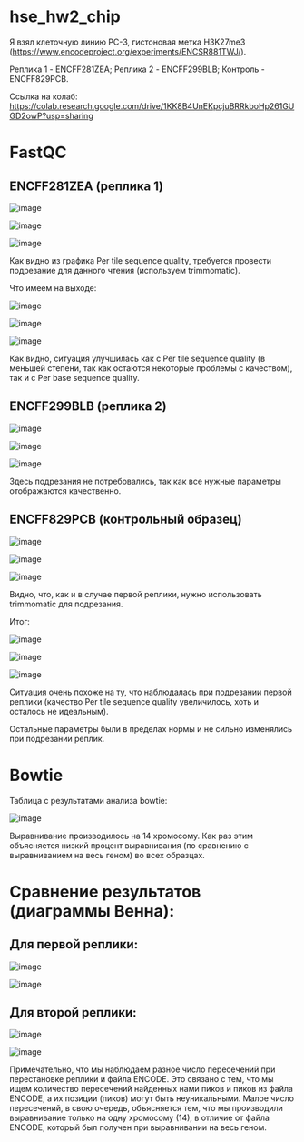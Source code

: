 # hse_hw2_chip

Я взял клеточную линию PC-3, гистоновая метка H3K27me3 (https://www.encodeproject.org/experiments/ENCSR881TWJ/).

Реплика 1 - ENCFF281ZEA; Реплика 2 - ENCFF299BLB; Контроль - ENCFF829PCB.

Ссылка на колаб: https://colab.research.google.com/drive/1KK8B4UnEKpcjuBRRkboHp261GUGD2owP?usp=sharing

# FastQC

## ENCFF281ZEA (реплика 1)

![image](https://user-images.githubusercontent.com/93254228/156644494-a335b367-b5d8-489d-8e3d-1e8b96b7ea9e.png)

![image](https://user-images.githubusercontent.com/93254228/156644533-1f352d80-8aa4-476d-93c8-9f4c1119b759.png)

![image](https://user-images.githubusercontent.com/93254228/156644586-52012ee6-6cdc-423a-b0f4-96e733618d4d.png)
 
 Как видно из графика Per tile sequence quality, требуется провести подрезание для данного чтения (используем trimmomatic).
 
 Что имеем на выходе:
 
 ![image](https://user-images.githubusercontent.com/93254228/156645382-9edbf652-1b17-4696-9523-4df71ae52a47.png)

![image](https://user-images.githubusercontent.com/93254228/156645453-8f5670c1-e7a5-457f-8ae7-cb1e915885a9.png)

![image](https://user-images.githubusercontent.com/93254228/156645499-fb69938c-6d65-422e-a1d3-2d1e91186889.png)

Как видно, ситуация улучшилась как с Per tile sequence quality (в меньшей степени, так как остаются некоторые проблемы с качеством), так и с Per base sequence quality.

## ENCFF299BLB (реплика 2)

![image](https://user-images.githubusercontent.com/93254228/156645905-6507480a-1129-4545-b46f-926c9bb11d49.png)

![image](https://user-images.githubusercontent.com/93254228/156645962-607bbd27-311e-471b-b653-0eea8b632cff.png)

![image](https://user-images.githubusercontent.com/93254228/156646000-f50236e7-5ea7-4dd8-998d-97ab00518882.png)

Здесь подрезания не потребовались, так как все нужные параметры отображаются качественно.

## ENCFF829PCB (контрольный образец)

![image](https://user-images.githubusercontent.com/93254228/156647135-27d2e93c-2213-4d94-a9b1-49d593b627c9.png)

![image](https://user-images.githubusercontent.com/93254228/156647213-f780adf2-c0b8-4aaa-8a89-98f8cbd73b9a.png)

![image](https://user-images.githubusercontent.com/93254228/156647248-4db930fe-5740-40dc-8b5a-3da11c9f0d50.png)

Видно, что, как и в случае первой реплики, нужно использовать trimmomatic для подрезания.

Итог:

![image](https://user-images.githubusercontent.com/93254228/156647373-a77ea302-a42d-4f48-b807-3042d8b3f6a6.png)

![image](https://user-images.githubusercontent.com/93254228/156647399-d97a88d3-a646-4421-99d5-9bde19dcf7cf.png)

![image](https://user-images.githubusercontent.com/93254228/156647450-e41a3c70-44e3-410a-92a6-a7922216e00b.png)

Ситуация очень похоже на ту, что наблюдалась при подрезании первой реплики (качество Per tile sequence quality увеличилось, хоть и осталось не идеальным).

Остальные параметры были в пределах нормы и не сильно изменялись при подрезании реплик.

# Bowtie

Таблица с результатами анализа bowtie:

![image](https://user-images.githubusercontent.com/93254228/156658485-e71cdd08-38b9-4aef-bc81-731c4982a4d3.png)

Выравнивание производилось на 14 хромосому. Как раз этим объясняется низкий процент выравнивания (по сравнению с выравниванием на весь геном) во всех образцах.

# Сравнение результатов (диаграммы Венна):

## Для первой реплики:

![image](https://user-images.githubusercontent.com/93254228/156665427-b0cc6fa7-5790-486d-8abd-224c545987b7.png)

![image](https://user-images.githubusercontent.com/93254228/156665491-1042a102-ae36-4106-a32f-4219167b770b.png)

## Для второй реплики:

![image](https://user-images.githubusercontent.com/93254228/156665561-2b16fb81-00e7-4a48-9c43-00f84696f52c.png)

![image](https://user-images.githubusercontent.com/93254228/156665760-066dfeff-f739-4d00-8577-4b51098659eb.png)

Примечательно, что мы наблюдаем разное число пересечений при перестановке реплики и файла ENCODE. Это связано с тем, что мы ищем количество пересечений найденных нами пиков и пиков из файла ENCODE, а их позиции (пиков) могут быть неуникальными. Малое число пересечений, в свою очередь, объясняется тем, что мы производили выравнивание только на одну хромосому (14), в отличие от файла ENCODE, который был получен при выравнивании на весь геном.
